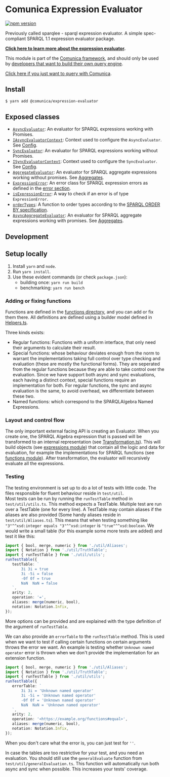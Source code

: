 # Comunica Expression Evaluator

[![npm version](https://badge.fury.io/js/%40comunica%2Fexpression-evaluator.svg)](https://www.npmjs.com/package/@comunica/expression-evaluator)

Previously called sparqlee - sparql expression evaluator. A simple spec-compliant SPARQL 1.1 expression evaluator package.

**[Click here to learn more about the expression evaluator](https://comunica.dev/docs/modify/advanced/expression-evaluator/).**

This module is part of the [Comunica framework](https://github.com/comunica/comunica),
and should only be used by [developers that want to build their own query engine](https://comunica.dev/docs/modify/).

[Click here if you just want to query with Comunica](https://comunica.dev/docs/query/).

## Install

```bash
$ yarn add @comunica/expression-evaluator
```

## Exposed classes

* [`AsyncEvaluator`](https://comunica.github.io/comunica/classes/_comunica_expression_evaluator.AsyncEvaluator.html): An evaluator for SPARQL expressions working with Promises.
* [`IAsyncEvaluatorContext`](https://comunica.github.io/comunica/classes/_comunica_expression_evaluator.IAsyncEvaluatorContext.html): Context used to configure the `AsyncEvaluator`. See [Config](#Config). 
* [`SyncEvaluator`](https://comunica.github.io/comunica/classes/_comunica_expression_evaluator.SyncEvaluator.html): An evaluator for SPARQL expressions working without Promises.
* [`ISyncEvaluatorContext`](https://comunica.github.io/comunica/classes/_comunica_expression_evaluator.ISyncEvaluatorContext.html): Context used to configure the `SyncEvaluator`. See [Config](#Config).
* [`AggregateEvaluator`](https://comunica.github.io/comunica/classes/_comunica_expression_evaluator.AggregateEvaluator.html): An evaluator for SPARQL aggregate expressions working without promises. See [Aggregates](#Aggregates).
* [`ExpressionError`](https://comunica.github.io/comunica/classes/_comunica_expression_evaluator.ExpressionError.html): An error class for SPARQL expression errors as defined in the [error section](#Errors).
* [`isExpressionError`](https://comunica.github.io/comunica/classes/_comunica_expression_evaluator.isExpressionError.html): A way to check if an error is of type `ExpressionError`.
* [`orderTypes`](https://comunica.github.io/comunica/classes/_comunica_expression_evaluator.orderTypes.html): A function to order types according to the [SPARQL ORDER BY specification](https://www.w3.org/TR/sparql11-query/#modOrderBy).
* [`AsyncAggregateEvaluator`](https://comunica.github.io/comunica/classes/_comunica_expression_evaluator.AsyncAggregateEvaluator.html): An evaluator for SPARQL aggregate expressions working with promises. See [Aggregates](#Aggregates).


## Development

## Setup locally

1. Install `yarn` and `node`.
2. Run `yarn install`.
3. Use these evident commands (or check `package.json`):
    - building once: `yarn run build`
    - benchmarking: `yarn run bench`

### Adding or fixing functions

Functions are defined in the [functions directory](lib/functions/), and you can add or fix them there.
All definitions are defined using a builder model defined in [Helpers.ts](lib/functions/Helpers.ts).

Three kinds exists:

- Regular functions: Functions with a uniform interface, that only need their arguments to calculate their result.
- Special functions: whose behaviour deviates enough from the norm to warrant the implementations taking full control
over type checking and evaluation (these are mostly the functional forms). 
They are seperated from the regular functions because they are able to take control over the evaluation.
Since we have support both async and sync evaluations, each having a distinct context, special functions require an implementation for both.
For regular functions, the sync and async evaluation is the same, to avoid overhead, we differentiate between these two.
- Named functions: which correspond to the SPARQLAlgebra Named Expressions.

### Layout and control flow

The only important external facing API is creating an Evaluator.
When you create one, the SPARQL Algebra expression that is passed will be transformed to an internal representation (see [Transformation.ts](./lib/Transformation.ts)).
This will build objects (see [expressions module](./lib/expressions)) that contain all the logic and data for evaluation,
for example the implementations for SPARQL functions (see [functions module](./lib/functions)).
After transformation, the evaluator will recursively evaluate all the expressions.

### Testing

The testing environment is set up to do a lot of tests with little code.
The files responsible for fluent behaviour reside in `test/util`.  
Most tests can be run by running the `runTestTable` method in `test/util/utils.ts`.
This method expects a TestTable. Multiple test are run over a TestTable (one for every line).
A TestTable may contain aliases if the aliases are also provided
(Some handy aliases reside in `test/util/Aliases.ts`).
This means that when testing something like `"3"^^xsd:integer equals "3"^^xsd:integer` is `"true"^^xsd:boolean`.
We would write a small table (for this example some more tests are added) and test it like this:
```ts
import { bool, merge, numeric } from './util/Aliases';
import { Notation } from './util/TruthTable';
import { runTestTable } from './util/utils';
runTestTable({
   testTable: `
       3i 3i = true
       3i -5i = false
       -0f 0f = true
       NaN  NaN = false
   `,
   arity: 2,
   operation: '=',
   aliases: merge(numeric, bool),
   notation: Notation.Infix,
});
```
More options can be provided and are explained with the type definition of the argument of `runTestTable`.

We can also provide an `errorTable` to the `runTestTable` method.
This is used when we want to test if calling certain functions on certain arguments throws the error we want.
An example is testing whether `Unknown named operator` error is thrown when
we don't provide the implementation for an extension function.
```ts
import { bool, merge, numeric } from './util/Aliases';
import { Notation } from './util/TruthTable';
import { runTestTable } from './util/utils';
runTestTable({
   errorTable: `
       3i 3i = 'Unknown named operator'
       3i -5i = 'Unknown named operator'
       -0f 0f = 'Unknown named operator'
       NaN  NaN = 'Unknown named operator'
   `,
   arity: 2,
   operation: '<https://example.org/functions#equal>',
   aliases: merge(numeric, bool),
   notation: Notation.Infix,
});
```
When you don't care what the error is, you can just test for `''`.

In case the tables are too restrictive for your test, and you need an evaluation.
You should still use the `generalEvaluate` function from `test/util/generalEvaluation.ts`.
This function will automatically run both async and sync when possible.
This increases your tests' coverage.
